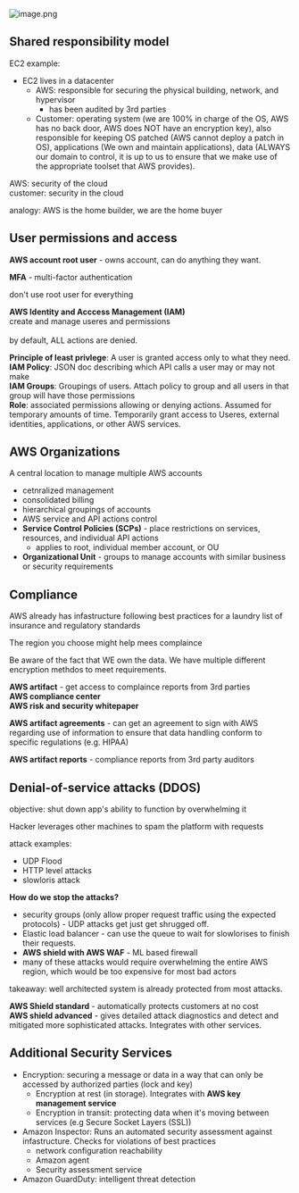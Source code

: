 ![image.png](attachment:image.png)

## Shared responsibility model

EC2 example:<br> 
- EC2 lives in a datacenter
    - AWS: responsible for securing the physical building, network, and hypervisor
        - has been audited by 3rd parties
    - Customer: operating system (we are 100% in charge of the OS, AWS has no back door, AWS does NOT have an encryption key), also responsible for keeping OS patched (AWS cannot deploy a patch in OS), applications (We own and maintain applications), data (ALWAYS our domain to control, it is up to us to ensure that we make use of the appropriate toolset that AWS provides). 
    
    
AWS: security of the cloud<br> 
customer: security in the cloud<br> 

analogy: AWS is the home builder, we are the home buyer<br> 



## User permissions and access


**AWS account root user** - owns account, can do anything they want.<br> 

**MFA** - multi-factor authentication<br> 

don't use root user for everything<br> 

**AWS Identity and Acccess Management (IAM)**<br> 
create and manage useres and permissions<br>  
by default, ALL actions are denied.<br> 

**Principle of least privlege**: A user is granted access only to what they need.<br> 
**IAM Policy**: JSON doc describing which API calls a user may or may not make<br> 
**IAM Groups**: Groupings of users. Attach policy to group and all users in that group will have those permissions<br> 
**Role**: associated permissions allowing or denying actions. Assumed for temporary amounts of time. Temporarily grant access to Useres, external identities, applications, or other AWS services.<br> 


## AWS Organizations

A central location to manage multiple AWS accounts<br> 

- cetnralized management
- consolidated billing
- hierarchical groupings of accounts
- AWS service and API actions control
- **Service Control Policies (SCPs)** - place restrictions on services, resources, and individual API actions
    - applies to root, individual member account, or OU
- **Organizational Unit** - groups to manage accounts with similar business or security requirements



## Compliance

AWS already has infastructure following best practices for a laundry list of insurance and regulatory standards<br> 

The region you choose might help mees complaince<br> 

Be aware of the fact that WE own the data. We have multiple different encryption methdos to meet requirements.<br>

**AWS artifact** - get access to complaince reports from 3rd parties <br> 
**AWS compliance center**<br> 
**AWS risk and security whitepaper**<br> 

**AWS artifact agreements** - can get an agreement to sign with AWS regarding use of information to ensure that data handling conform to specific regulations (e.g. HIPAA)<br> 


**AWS artifact reports** - compliance reports from 3rd party auditors<br> 

## Denial-of-service attacks (DDOS)

objective: shut down app's ability to function by overwhelming it<br> 

Hacker leverages other machines to spam the platform with requests<br>

attack examples:<br> 
- UDP Flood
- HTTP level attacks
- slowloris attack

**How do we stop the attacks?**<br> 
- security groups (only allow proper request traffic using the expected protocols) - UDP attacks get just get shrugged off. 
- Elastic load balancer - can use the queue to wait for slowlorises to finish their requests. 
- **AWS shield with AWS WAF** - ML based firewall
- many of these attacks would require overwhelming the entire AWS region, which would be too expensive for most bad actors

takeaway: well architected system is already protected from most attacks.<br> 

**AWS Shield standard** - automatically protects customers at no cost<br> 
**AWS shield advanced** - gives detailed attack diagnostics and detect and mitigated more sophisticated attacks. Integrates with other services. 

## Additional Security Services

- Encryption: securing a message or data in a way that can only be accessed by authorized parties (lock and key)
    - Encryption at rest (in storage). Integrates with **AWS key management service**
    - Encryption in transit: protecting data when it's moving between services (e.g Secure Socket Layers (SSL))
- Amazon Inspector: Runs an automated security assessment against infastructure. Checks for violations of best practices
    - network configuration reachability
    - Amazon agent
    - Security assessment service
- Amazon GuardDuty: intelligent threat detection

